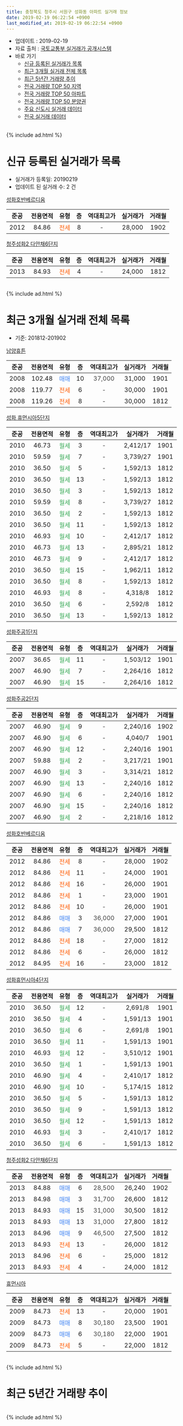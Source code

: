 ```yaml
---
title: 충청북도 청주시 서원구 성화동 아파트 실거래 정보
date: 2019-02-19 06:22:54 +0900
last_modified_at: 2019-02-19 06:22:54 +0900
---
```


* 업데이트 : 2019-02-19
* 자료 출처 : [국토교통부 실거래가 공개시스템](http://rt.molit.go.kr)
* 바로 가기
    * [신규 등록된 실거래가 목록](#신규-등록된-실거래가-목록)
    * [최근 3개월 실거래 전체 목록](#최근-3개월-실거래-전체-목록)
    * [최근 5년간 거래량 추이](#최근-5년간-거래량-추이)
    * [전국 거래량 TOP 50 지역](https://inasie.github.io/apt-trade-info/최근-3개월-전국에서-가장-거래가-많이-발생한-지역)
    * [전국 거래량 TOP 50 아파트](https://inasie.github.io/apt-trade-info/최근-3개월-전국에서-가장-거래가-많이-발생한-아파트)
    * [전국 거래량 TOP 50 분양권](https://inasie.github.io/apt-trade-info/최근-3개월-전국에서-가장-거래가-많이-발생한-분양권)
    * [주요 신도시 실거래 데이터](https://inasie.github.io/apt-trade-info/주요-신도시)
    * [전국 실거래 데이터](https://inasie.github.io/apt-trade-info/전국)
<br>
{% include ad.html %}
<br>

# 신규 등록된 실거래가 목록
* 실거래가 등록일: 20190219
* 업데이트 된 실거래 수: 2 건


[성화호반베르디움](https://search.naver.com/search.naver?query=%EC%B6%A9%EC%B2%AD%EB%B6%81%EB%8F%84+%EC%B2%AD%EC%A3%BC%EC%8B%9C+%EC%84%9C%EC%9B%90%EA%B5%AC+%EC%84%B1%ED%99%94%EB%8F%99+%EC%84%B1%ED%99%94%ED%98%B8%EB%B0%98%EB%B2%A0%EB%A5%B4%EB%94%94%EC%9B%80)

|준공|전용면적|유형|층|역대최고가|실거래가|거래월|
|:---:|:---:|:---:|:---:|:---:|:---:|:---:|
|2012|84.86|<span style="color:#ff5a00">전세</span>|8|<span style="color:#444444">-</span>|28,000|1902|

[청주성화2 다안채6단지](https://search.naver.com/search.naver?query=%EC%B6%A9%EC%B2%AD%EB%B6%81%EB%8F%84+%EC%B2%AD%EC%A3%BC%EC%8B%9C+%EC%84%9C%EC%9B%90%EA%B5%AC+%EC%84%B1%ED%99%94%EB%8F%99+%EC%B2%AD%EC%A3%BC%EC%84%B1%ED%99%942+%EB%8B%A4%EC%95%88%EC%B1%846%EB%8B%A8%EC%A7%80)

|준공|전용면적|유형|층|역대최고가|실거래가|거래월|
|:---:|:---:|:---:|:---:|:---:|:---:|:---:|
|2013|84.93|<span style="color:#ff5a00">전세</span>|4|<span style="color:#444444">-</span>|24,000|1812|


<br>
{% include ad.html %}
<br>

# 최근 3개월 실거래 전체 목록
* 기준: 201812-201902


[남양휴튼](https://search.naver.com/search.naver?query=%EC%B6%A9%EC%B2%AD%EB%B6%81%EB%8F%84+%EC%B2%AD%EC%A3%BC%EC%8B%9C+%EC%84%9C%EC%9B%90%EA%B5%AC+%EC%84%B1%ED%99%94%EB%8F%99+%EB%82%A8%EC%96%91%ED%9C%B4%ED%8A%BC)

|준공|전용면적|유형|층|역대최고가|실거래가|거래월|
|:---:|:---:|:---:|:---:|:---:|:---:|:---:|
|2008|102.48|<span style="color:#4285f3">매매</span>|10|<span style="color:#444444">37,000</span>|31,000|1901|
|2008|119.77|<span style="color:#ff5a00">전세</span>|6|<span style="color:#444444">-</span>|30,000|1901|
|2008|119.26|<span style="color:#ff5a00">전세</span>|8|<span style="color:#444444">-</span>|30,000|1812|

[성화 휴먼시아5단지](https://search.naver.com/search.naver?query=%EC%B6%A9%EC%B2%AD%EB%B6%81%EB%8F%84+%EC%B2%AD%EC%A3%BC%EC%8B%9C+%EC%84%9C%EC%9B%90%EA%B5%AC+%EC%84%B1%ED%99%94%EB%8F%99+%EC%84%B1%ED%99%94+%ED%9C%B4%EB%A8%BC%EC%8B%9C%EC%95%845%EB%8B%A8%EC%A7%80)

|준공|전용면적|유형|층|역대최고가|실거래가|거래월|
|:---:|:---:|:---:|:---:|:---:|:---:|:---:|
|2010|46.73|<span style="color:#34a853">월세</span>|3|<span style="color:#444444">-</span>|2,412/17|1901|
|2010|59.59|<span style="color:#34a853">월세</span>|7|<span style="color:#444444">-</span>|3,739/27|1901|
|2010|36.50|<span style="color:#34a853">월세</span>|5|<span style="color:#444444">-</span>|1,592/13|1812|
|2010|36.50|<span style="color:#34a853">월세</span>|13|<span style="color:#444444">-</span>|1,592/13|1812|
|2010|36.50|<span style="color:#34a853">월세</span>|3|<span style="color:#444444">-</span>|1,592/13|1812|
|2010|59.59|<span style="color:#34a853">월세</span>|8|<span style="color:#444444">-</span>|3,739/27|1812|
|2010|36.50|<span style="color:#34a853">월세</span>|2|<span style="color:#444444">-</span>|1,592/13|1812|
|2010|36.50|<span style="color:#34a853">월세</span>|11|<span style="color:#444444">-</span>|1,592/13|1812|
|2010|46.93|<span style="color:#34a853">월세</span>|10|<span style="color:#444444">-</span>|2,412/17|1812|
|2010|46.73|<span style="color:#34a853">월세</span>|13|<span style="color:#444444">-</span>|2,895/21|1812|
|2010|46.73|<span style="color:#34a853">월세</span>|9|<span style="color:#444444">-</span>|2,412/17|1812|
|2010|36.50|<span style="color:#34a853">월세</span>|15|<span style="color:#444444">-</span>|1,962/11|1812|
|2010|36.50|<span style="color:#34a853">월세</span>|8|<span style="color:#444444">-</span>|1,592/13|1812|
|2010|46.93|<span style="color:#34a853">월세</span>|8|<span style="color:#444444">-</span>|4,318/8|1812|
|2010|36.50|<span style="color:#34a853">월세</span>|6|<span style="color:#444444">-</span>|2,592/8|1812|
|2010|36.50|<span style="color:#34a853">월세</span>|13|<span style="color:#444444">-</span>|1,592/13|1812|

[성화주공1단지](https://search.naver.com/search.naver?query=%EC%B6%A9%EC%B2%AD%EB%B6%81%EB%8F%84+%EC%B2%AD%EC%A3%BC%EC%8B%9C+%EC%84%9C%EC%9B%90%EA%B5%AC+%EC%84%B1%ED%99%94%EB%8F%99+%EC%84%B1%ED%99%94%EC%A3%BC%EA%B3%B51%EB%8B%A8%EC%A7%80)

|준공|전용면적|유형|층|역대최고가|실거래가|거래월|
|:---:|:---:|:---:|:---:|:---:|:---:|:---:|
|2007|36.65|<span style="color:#34a853">월세</span>|11|<span style="color:#444444">-</span>|1,503/12|1901|
|2007|46.90|<span style="color:#34a853">월세</span>|7|<span style="color:#444444">-</span>|2,264/16|1812|
|2007|46.90|<span style="color:#34a853">월세</span>|15|<span style="color:#444444">-</span>|2,264/16|1812|

[성화주공2단지](https://search.naver.com/search.naver?query=%EC%B6%A9%EC%B2%AD%EB%B6%81%EB%8F%84+%EC%B2%AD%EC%A3%BC%EC%8B%9C+%EC%84%9C%EC%9B%90%EA%B5%AC+%EC%84%B1%ED%99%94%EB%8F%99+%EC%84%B1%ED%99%94%EC%A3%BC%EA%B3%B52%EB%8B%A8%EC%A7%80)

|준공|전용면적|유형|층|역대최고가|실거래가|거래월|
|:---:|:---:|:---:|:---:|:---:|:---:|:---:|
|2007|46.90|<span style="color:#34a853">월세</span>|9|<span style="color:#444444">-</span>|2,240/16|1902|
|2007|46.90|<span style="color:#34a853">월세</span>|6|<span style="color:#444444">-</span>|4,040/7|1901|
|2007|46.90|<span style="color:#34a853">월세</span>|12|<span style="color:#444444">-</span>|2,240/16|1901|
|2007|59.88|<span style="color:#34a853">월세</span>|2|<span style="color:#444444">-</span>|3,217/21|1901|
|2007|46.90|<span style="color:#34a853">월세</span>|3|<span style="color:#444444">-</span>|3,314/21|1812|
|2007|46.90|<span style="color:#34a853">월세</span>|13|<span style="color:#444444">-</span>|2,240/16|1812|
|2007|46.90|<span style="color:#34a853">월세</span>|6|<span style="color:#444444">-</span>|2,240/16|1812|
|2007|46.90|<span style="color:#34a853">월세</span>|15|<span style="color:#444444">-</span>|2,240/16|1812|
|2007|46.90|<span style="color:#34a853">월세</span>|2|<span style="color:#444444">-</span>|2,218/16|1812|

[성화호반베르디움](https://search.naver.com/search.naver?query=%EC%B6%A9%EC%B2%AD%EB%B6%81%EB%8F%84+%EC%B2%AD%EC%A3%BC%EC%8B%9C+%EC%84%9C%EC%9B%90%EA%B5%AC+%EC%84%B1%ED%99%94%EB%8F%99+%EC%84%B1%ED%99%94%ED%98%B8%EB%B0%98%EB%B2%A0%EB%A5%B4%EB%94%94%EC%9B%80)

|준공|전용면적|유형|층|역대최고가|실거래가|거래월|
|:---:|:---:|:---:|:---:|:---:|:---:|:---:|
|2012|84.86|<span style="color:#ff5a00">전세</span>|8|<span style="color:#444444">-</span>|28,000|1902|
|2012|84.86|<span style="color:#ff5a00">전세</span>|11|<span style="color:#444444">-</span>|24,000|1901|
|2012|84.86|<span style="color:#ff5a00">전세</span>|16|<span style="color:#444444">-</span>|26,000|1901|
|2012|84.86|<span style="color:#ff5a00">전세</span>|1|<span style="color:#444444">-</span>|23,000|1901|
|2012|84.86|<span style="color:#ff5a00">전세</span>|10|<span style="color:#444444">-</span>|26,000|1901|
|2012|84.86|<span style="color:#4285f3">매매</span>|3|<span style="color:#444444">36,000</span>|27,000|1901|
|2012|84.86|<span style="color:#4285f3">매매</span>|7|<span style="color:#444444">36,000</span>|29,500|1812|
|2012|84.86|<span style="color:#ff5a00">전세</span>|18|<span style="color:#444444">-</span>|27,000|1812|
|2012|84.86|<span style="color:#ff5a00">전세</span>|6|<span style="color:#444444">-</span>|26,000|1812|
|2012|84.95|<span style="color:#ff5a00">전세</span>|16|<span style="color:#444444">-</span>|23,000|1812|


<script async src="//pagead2.googlesyndication.com/pagead/js/adsbygoogle.js"></script>
<!-- 기본 -->
<ins class="adsbygoogle"
     style="display:block"
     data-ad-client="ca-pub-2446590836940007"
     data-ad-slot="1659523306"
     data-ad-format="auto"
     data-full-width-responsive="true"></ins>
<script>
(adsbygoogle = window.adsbygoogle || []).push({});
</script>


[성화휴먼시아4단지](https://search.naver.com/search.naver?query=%EC%B6%A9%EC%B2%AD%EB%B6%81%EB%8F%84+%EC%B2%AD%EC%A3%BC%EC%8B%9C+%EC%84%9C%EC%9B%90%EA%B5%AC+%EC%84%B1%ED%99%94%EB%8F%99+%EC%84%B1%ED%99%94%ED%9C%B4%EB%A8%BC%EC%8B%9C%EC%95%844%EB%8B%A8%EC%A7%80)

|준공|전용면적|유형|층|역대최고가|실거래가|거래월|
|:---:|:---:|:---:|:---:|:---:|:---:|:---:|
|2010|36.50|<span style="color:#34a853">월세</span>|12|<span style="color:#444444">-</span>|2,691/8|1901|
|2010|36.50|<span style="color:#34a853">월세</span>|4|<span style="color:#444444">-</span>|1,591/13|1901|
|2010|36.50|<span style="color:#34a853">월세</span>|6|<span style="color:#444444">-</span>|2,691/8|1901|
|2010|36.50|<span style="color:#34a853">월세</span>|11|<span style="color:#444444">-</span>|1,591/13|1901|
|2010|46.93|<span style="color:#34a853">월세</span>|12|<span style="color:#444444">-</span>|3,510/12|1901|
|2010|36.50|<span style="color:#34a853">월세</span>|1|<span style="color:#444444">-</span>|1,591/13|1901|
|2010|46.90|<span style="color:#34a853">월세</span>|4|<span style="color:#444444">-</span>|2,410/17|1812|
|2010|46.90|<span style="color:#34a853">월세</span>|10|<span style="color:#444444">-</span>|5,174/15|1812|
|2010|36.50|<span style="color:#34a853">월세</span>|5|<span style="color:#444444">-</span>|1,591/13|1812|
|2010|36.50|<span style="color:#34a853">월세</span>|9|<span style="color:#444444">-</span>|1,591/13|1812|
|2010|36.50|<span style="color:#34a853">월세</span>|12|<span style="color:#444444">-</span>|1,591/13|1812|
|2010|46.93|<span style="color:#34a853">월세</span>|3|<span style="color:#444444">-</span>|2,410/17|1812|
|2010|36.50|<span style="color:#34a853">월세</span>|6|<span style="color:#444444">-</span>|1,591/13|1812|

[청주성화2 다안채6단지](https://search.naver.com/search.naver?query=%EC%B6%A9%EC%B2%AD%EB%B6%81%EB%8F%84+%EC%B2%AD%EC%A3%BC%EC%8B%9C+%EC%84%9C%EC%9B%90%EA%B5%AC+%EC%84%B1%ED%99%94%EB%8F%99+%EC%B2%AD%EC%A3%BC%EC%84%B1%ED%99%942+%EB%8B%A4%EC%95%88%EC%B1%846%EB%8B%A8%EC%A7%80)

|준공|전용면적|유형|층|역대최고가|실거래가|거래월|
|:---:|:---:|:---:|:---:|:---:|:---:|:---:|
|2013|84.88|<span style="color:#4285f3">매매</span>|6|<span style="color:#444444">28,500</span>|26,240|1902|
|2013|84.98|<span style="color:#4285f3">매매</span>|3|<span style="color:#444444">31,700</span>|26,600|1812|
|2013|84.93|<span style="color:#4285f3">매매</span>|15|<span style="color:#444444">31,000</span>|30,500|1812|
|2013|84.93|<span style="color:#4285f3">매매</span>|13|<span style="color:#444444">31,000</span>|27,800|1812|
|2013|84.96|<span style="color:#4285f3">매매</span>|9|<span style="color:#444444">46,500</span>|27,500|1812|
|2013|84.93|<span style="color:#ff5a00">전세</span>|13|<span style="color:#444444">-</span>|26,000|1812|
|2013|84.96|<span style="color:#ff5a00">전세</span>|6|<span style="color:#444444">-</span>|25,000|1812|
|2013|84.93|<span style="color:#ff5a00">전세</span>|4|<span style="color:#444444">-</span>|24,000|1812|

[휴먼시아](https://search.naver.com/search.naver?query=%EC%B6%A9%EC%B2%AD%EB%B6%81%EB%8F%84+%EC%B2%AD%EC%A3%BC%EC%8B%9C+%EC%84%9C%EC%9B%90%EA%B5%AC+%EC%84%B1%ED%99%94%EB%8F%99+%ED%9C%B4%EB%A8%BC%EC%8B%9C%EC%95%84)

|준공|전용면적|유형|층|역대최고가|실거래가|거래월|
|:---:|:---:|:---:|:---:|:---:|:---:|:---:|
|2009|84.73|<span style="color:#ff5a00">전세</span>|13|<span style="color:#444444">-</span>|20,000|1901|
|2009|84.73|<span style="color:#4285f3">매매</span>|8|<span style="color:#444444">30,180</span>|23,500|1901|
|2009|84.73|<span style="color:#4285f3">매매</span>|6|<span style="color:#444444">30,180</span>|22,000|1901|
|2009|84.73|<span style="color:#ff5a00">전세</span>|5|<span style="color:#444444">-</span>|22,000|1812|


<br>
{% include ad.html %}
<br>

# 최근 5년간 거래량 추이


<div style="width:100%;">
    <canvas id="deal_progress" height="200"></canvas>
</div>

<script>
new Chart(document.getElementById("deal_progress"), {
    type: 'line',
    data: {
        labels: ['201402','201403','201404','201405','201406','201407','201408','201409','201410','201411','201412','201501','201502','201503','201504','201505','201506','201507','201508','201509','201510','201511','201512','201601','201602','201603','201604','201605','201606','201607','201608','201609','201610','201611','201612','201701','201702','201703','201704','201705','201706','201707','201708','201709','201710','201711','201712','201801','201802','201803','201804','201805','201806','201807','201808','201809','201810','201811','201812','201901','201902'],
        datasets: [{
            label: '매매',
            pointRadius: 1,
            data: [19, 16, 16, 13, 11, 15, 8, 11, 4, 9, 7, 14, 13, 19, 7, 7, 11, 8, 6, 10, 8, 7, 5, 6, 1, 5, 9, 18, 4, 8, 13, 12, 16, 8, 5, 6, 10, 7, 6, 17, 19, 13, 14, 14, 21, 9, 8, 5, 2, 10, 6, 1, 5, 5, 2, 8, 2, 2, 5, 4, 1],
            borderColor: "rgba(255, 201, 14, 1)",
            backgroundColor: "rgba(255, 201, 14, 0.5)",
            fill: false,
            lineTension: 0
        },{
            label: '전월세',
            pointRadius: 1,
            data: [12, 14, 19, 15, 16, 15, 8, 14, 10, 46, 54, 18, 23, 23, 17, 14, 22, 39, 17, 25, 14, 12, 10, 19, 4, 15, 14, 19, 15, 11, 8, 13, 8, 28, 45, 25, 20, 22, 17, 16, 22, 39, 20, 23, 10, 18, 18, 23, 15, 24, 25, 19, 19, 13, 9, 11, 26, 23, 36, 18, 2],
            borderColor: "rgba(0, 141, 185, 1)",
            backgroundColor: "rgba(0, 141, 185, 0.5)",
            fill: false,
            lineTension: 0
        }
        ]
    },
    options: {
        responsive: true,
        title: {
            display: false
        },
        tooltips: {
            mode: 'index',
            intersect: false
        },
        hover: {
            mode: 'nearest',
            intersect: true
        },
        scales: {
            xAxes: [{
                display: true,
                scaleLabel: {
                    display: true,
                    labelString: '년/월'
                }
            }],
            yAxes: [{
                display: true,
                ticks: {
                    suggestedMin: 0,
                },
                scaleLabel: {
                    display: true,
                    labelString: '실거래 수'
                }
            }]
        }
    }
});

</script>


<br>
{% include ad.html %}
<br>

